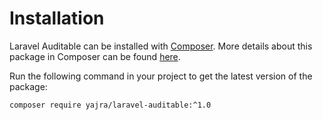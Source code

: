 # Installation

Laravel Auditable can be installed with [Composer](http://getcomposer.org/doc/00-intro.md). More details about this package in Composer can be found [here](https://packagist.org/packages/yajra/laravel-auditable).

Run the following command in your project to get the latest version of the package:

```
composer require yajra/laravel-auditable:^1.0
```
